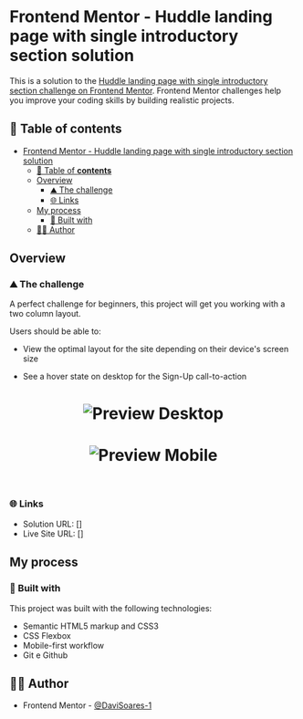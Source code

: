 # Frontend Mentor - Huddle landing page with single introductory section solution

This is a solution to the [Huddle landing page with single introductory section challenge on Frontend Mentor](https://www.frontendmentor.io/challenges/huddle-landing-page-with-a-single-introductory-section-B_2Wvxgi0). Frontend Mentor challenges help you improve your coding skills by building realistic projects. 

## 📑 Table of **contents**

- [Frontend Mentor - Huddle landing page with single introductory section solution](#frontend-mentor---huddle-landing-page-with-single-introductory-section-solution)
  - [📑 Table of **contents**](#-table-of-contents)
  - [Overview](#overview)
    - [⛰️ The challenge](#️-the-challenge)
    - [🌐 Links](#-links)
  - [My process](#my-process)
    - [🚀 Built with](#-built-with)
  - [👨‍💻 Author](#-author)

## Overview

### ⛰️ The challenge

A perfect challenge for beginners, this project will get you working with a two column layout.

Users should be able to:

- View the optimal layout for the site depending on their device's screen size

- See a hover state on desktop for the Sign-Up call-to-action

<h1 align="center">
    <img alt="Preview Desktop" title="Preview Desktop" src="" />
</h1>

<h1 align="center">
    <img alt="Preview Mobile" title="Preview Mobile" src="" />
</h1>

<br>

### 🌐 Links

- Solution URL: []
- Live Site URL: []

## My process

### 🚀 Built with

This project was built with the following technologies:

- Semantic HTML5 markup and CSS3
- CSS Flexbox
- Mobile-first workflow
- Git e Github

## 👨‍💻 Author

- Frontend Mentor - [@DaviSoares-1](https://www.frontendmentor.io/profile/DaviSoares-1)